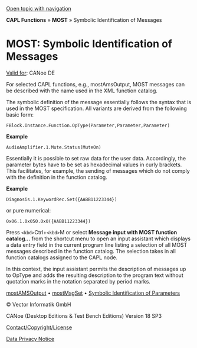 [Open topic with navigation](../../../../CANoeDEFamily.htm#Topics/CAPLFunctions/MOST/CAPLfunctionsMOSTSymIDMMessage.md)

**CAPL Functions** » **MOST** » Symbolic Identification of Messages

# MOST: Symbolic Identification of Messages

[Valid for](../../Shared/FeatureAvailability.md): CANoe DE

For selected CAPL functions, e.g., mostAmsOutput, MOST messages can be described with the name used in the XML function catalog.

The symbolic definition of the message essentially follows the syntax that is used in the MOST specification. All variants are derived from the following basic form:

`FBlock.Instance.Function.OpType(Parameter,Parameter,Parameter)`

**Example**

`AudioAmplifier.1.Mute.Status(MuteOn)`

Essentially it is possible to set raw data for the user data. Accordingly, the parameter bytes have to be set as hexadecimal values in curly brackets. This facilitates, for example, the sending of messages which do not comply with the definition in the function catalog.

**Example**

`Diagnosis.1.KeywordRec.Set({AABB11223344})`

or pure numerical:

`0x06.1.0x050.0x0({AABB11223344})`

Press `<kbd>`Ctrl</kbd>+`<kbd>`M</kbd> or select **Message input with MOST function catalog...** from the shortcut menu to open an input assistant which displays a data entry field in the current program line listing a selection of all MOST messages described in the function catalog. The selection takes in all function catalogs assigned to the CAPL node.

In this context, the input assistant permits the description of messages up to OpType and adds the resulting description to the program text without quotation marks in the notation separated by period marks.

[mostAMSOutput](Functions/CAPLfunctionMOSTAmsOutput.md) • [mostMsgSet](Functions/CAPLfunctionMOSTMsgSet.md) • [Symbolic Identification of Parameters](CAPLfunctionsMOSTSymIDParam.md)

© Vector Informatik GmbH

CANoe (Desktop Editions & Test Bench Editions) Version 18 SP3

[Contact/Copyright/License](../../Shared/ContactCopyrightLicense.md)

[Data Privacy Notice](https://www.vector.com/int/en/company/get-info/privacy-policy/)
